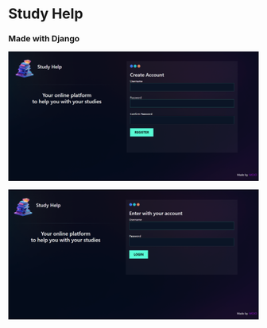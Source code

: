 # Study Help
### Made with Django

![Register Screenshot](./screenshots/register-screenshot.png)

![Login Screenshot](./screenshots/login-screenshot.png)